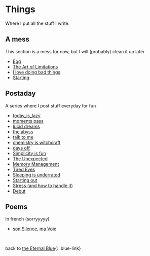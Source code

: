 # Things

Where I put all the stuff I write.

## A mess

This section is a mess for now, but I will (probably) clean it up later

- [Egg](things/egg.md)
- [The Art of Limitations](things/the_art_of_limitations.md)
- [I love doing bad things](things/bad_things.md)
- [Starting](things/starting.md)

## Postaday

A series where I post stuff everyday for fun

- [today_is_lazy](postaday/today_is_lazy.md)
- [moments pass](postaday/moments_pass.md)
- [lucid dreams](postaday/lucid_dreams.md)
- [the abyss](postaday/the_abyss.md)
- [talk to me](postaday/talk_to_me.md)
- [chemistry is witchcraft](postaday/chemistry_is_witchcraft.md)
- [days off](postaday/days_off.md)
- [Simplicity is fun](postaday/simplicity_is_fun.md)
- [The Unexpected](postaday/the_unexpected.md)
- [Memory Management](postaday/memory_management.md)
- [Tired Eyes](postaday/tired_eyes.md)
- [Sleeping is underrated](postaday/sleeping_is_underrated.md)
- [Starting out](postaday/starting.md)
- [Stress (and how to handle it)](postaday/how_to_handle_stress.md)
- [Debut](postaday/debut.md)

## Poems

In french (sorryyyyy)

- [son Silence, ma Voie](things/son_silence_ma_voie.md)


<br>

back to [the Eternal Blue](index.md){: .blue-link}